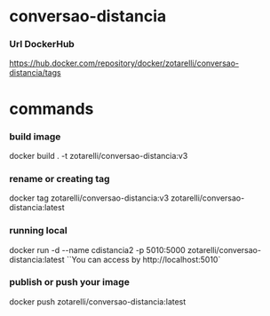 # conversao-distancia

### Url DockerHub

https://hub.docker.com/repository/docker/zotarelli/conversao-distancia/tags

# commands

### build image

docker build . -t zotarelli/conversao-distancia:v3

### rename or creating tag

docker tag zotarelli/conversao-distancia:v3 zotarelli/conversao-distancia:latest

### running local

docker run -d --name cdistancia2 -p 5010:5000 zotarelli/conversao-distancia:latest
``You can access by http://localhost:5010`

### publish or push your image

docker push zotarelli/conversao-distancia:latest

###
